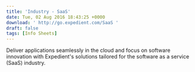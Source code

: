 ```yaml
---
title: 'Industry - SaaS'
date: Tue, 02 Aug 2016 18:43:25 +0000
download: ' http://go.expedient.com/SaaS '
draft: false
tags: [Info Sheets]
---
```


Deliver applications seamlessly in the cloud and focus on software innovation with Expedient's solutions tailored for the software as a service (SaaS) industry.